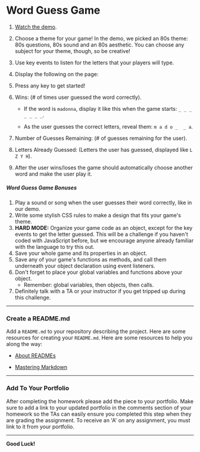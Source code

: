 # Word Guess Game 

1. [Watch the demo](https://youtu.be/W-IJcC4tYFI).

2. Choose a theme for your game! In the demo, we picked an 80s theme: 80s questions, 80s sound and an 80s aesthetic. You can choose any subject for your theme, though, so be creative!

3. Use key events to listen for the letters that your players will type.

4. Display the following on the page:

5. Press any key to get started!

6. Wins: (# of times user guessed the word correctly).

   * If the word is `madonna`, display it like this when the game starts: `_ _ _ _ _ _ _`.

   * As the user guesses the correct letters, reveal them: `m a d o _  _ a`.

7. Number of Guesses Remaining: (# of guesses remaining for the user).

8. Letters Already Guessed: (Letters the user has guessed, displayed like `L Z Y H`).

9. After the user wins/loses the game should automatically choose another word and make the user play it.

##### Word Guess Game Bonuses

1. Play a sound or song when the user guesses their word correctly, like in our demo.
2. Write some stylish CSS rules to make a design that fits your game's theme.
3. **HARD MODE:** Organize your game code as an object, except for the key events to get the letter guessed. This will be a challenge if you haven't coded with JavaScript before, but we encourage anyone already familiar with the language to try this out.
4. Save your whole game and its properties in an object.
5. Save any of your game's functions as methods, and call them underneath your object declaration using event listeners.
6. Don't forget to place your global variables and functions above your object.
   * Remember: global variables, then objects, then calls.
7. Definitely talk with a TA or your instructor if you get tripped up during this challenge.

- - -

### Create a README.md

Add a `README.md` to your repository describing the project. Here are some resources for creating your `README.md`. Here are some resources to help you along the way:

* [About READMEs](https://help.github.com/articles/about-readmes/)

* [Mastering Markdown](https://guides.github.com/features/mastering-markdown/)

- - -

### Add To Your Portfolio

After completing the homework please add the piece to your portfolio. Make sure to add a link to your updated portfolio in the comments section of your homework so the TAs can easily ensure you completed this step when they are grading the assignment. To receive an 'A' on any assignment, you must link to it from your portfolio.

- - -

**Good Luck!**
